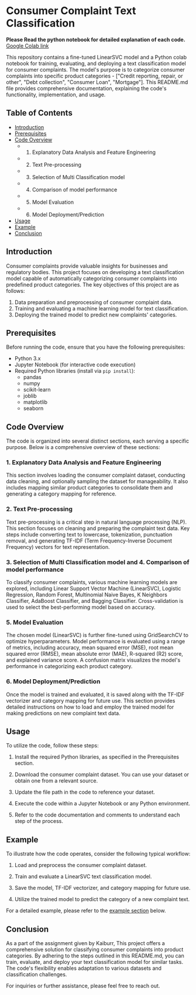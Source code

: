 # Consumer Complaint Text Classification
**Please Read the python notebook for detailed explanation of each code.**
[Google Colab link](https://colab.research.google.com/drive/1e3V_PtcRTNgAODTgkQz9COWQ-KTsdv3i?usp=sharing)

This repository contains a fine-tuned LinearSVC model and a Python colab notebook for training, evaluating, and deploying a text classification model for consumer complaints. The model's purpose is to categorize consumer complaints into specific product categories - ["Credit reporting, repair, or other", "Debt collection", "Consumer Loan", "Mortgage"]. This README.md file provides comprehensive documentation, explaining the code's functionality, implementation, and usage.

## Table of Contents

- [Introduction](#introduction)
- [Prerequisites](#prerequisites)
- [Code Overview](#code-overview)
  - 1. Explanatory Data Analysis and Feature Engineering
  - 2. Text Pre-processing
  - 3. Selection of Multi Classification model
  - 4. Comparison of model performance
  - 5. Model Evaluation
  - 6. Model Deployment/Prediction
- [Usage](#usage)
- [Example](#example)
- [Conclusion](#conclusion)

## Introduction

Consumer complaints provide valuable insights for businesses and regulatory bodies. This project focuses on developing a text classification model capable of automatically categorizing consumer complaints into predefined product categories. The key objectives of this project are as follows:

1. Data preparation and preprocessing of consumer complaint data.
2. Training and evaluating a machine learning model for text classification.
3. Deploying the trained model to predict new complaints' categories.

## Prerequisites

Before running the code, ensure that you have the following prerequisites:

- Python 3.x
- Jupyter Notebook (for interactive code execution)
- Required Python libraries (install via `pip install`):
  - pandas
  - numpy
  - scikit-learn
  - joblib
  - matplotlib
  - seaborn

## Code Overview

The code is organized into several distinct sections, each serving a specific purpose. Below is a comprehensive overview of these sections:

### 1. Explanatory Data Analysis and Feature Engineering

This section involves loading the consumer complaint dataset, conducting data cleaning, and optionally sampling the dataset for manageability. It also includes mapping similar product categories to consolidate them and generating a category mapping for reference.

### 2. Text Pre-processing

Text pre-processing is a critical step in natural language processing (NLP). This section focuses on cleaning and preparing the complaint text data. Key steps include converting text to lowercase, tokenization, punctuation removal, and generating TF-IDF (Term Frequency-Inverse Document Frequency) vectors for text representation.

### 3. Selection of Multi Classification model and 4. Comparison of model performance 

To classify consumer complaints, various machine learning models are explored, including Linear Support Vector Machine (LinearSVC), Logistic Regression, Random Forest, Multinomial Naive Bayes, K Neighbors Classifier, AdaBoost Classifier, and Bagging Classifier. Cross-validation is used to select the best-performing model based on accuracy.

### 5. Model Evaluation

The chosen model (LinearSVC) is further fine-tuned using GridSearchCV to optimize hyperparameters. Model performance is evaluated using a range of metrics, including accuracy, mean squared error (MSE), root mean squared error (RMSE), mean absolute error (MAE), R-squared (R2) score, and explained variance score. A confusion matrix visualizes the model's performance in categorizing each product category.

### 6. Model Deployment/Prediction

Once the model is trained and evaluated, it is saved along with the TF-IDF vectorizer and category mapping for future use. This section provides detailed instructions on how to load and employ the trained model for making predictions on new complaint text data.

## Usage

To utilize the code, follow these steps:

1. Install the required Python libraries, as specified in the Prerequisites section.

2. Download the consumer complaint dataset. You can use your dataset or obtain one from a relevant source.

3. Update the file path in the code to reference your dataset.

4. Execute the code within a Jupyter Notebook or any Python environment.

5. Refer to the code documentation and comments to understand each step of the process.

## Example

To illustrate how the code operates, consider the following typical workflow:

1. Load and preprocess the consumer complaint dataset.

2. Train and evaluate a LinearSVC text classification model.

3. Save the model, TF-IDF vectorizer, and category mapping for future use.

4. Utilize the trained model to predict the category of a new complaint text.

For a detailed example, please refer to the [example section](#example) below.

## Conclusion

As a part of the assignment given by Kaiburr, This project offers a comprehensive solution for classifying consumer complaints into product categories. By adhering to the steps outlined in this README.md, you can train, evaluate, and deploy your text classification model for similar tasks. The code's flexibility enables adaptation to various datasets and classification challenges.

For inquiries or further assistance, please feel free to reach out.

